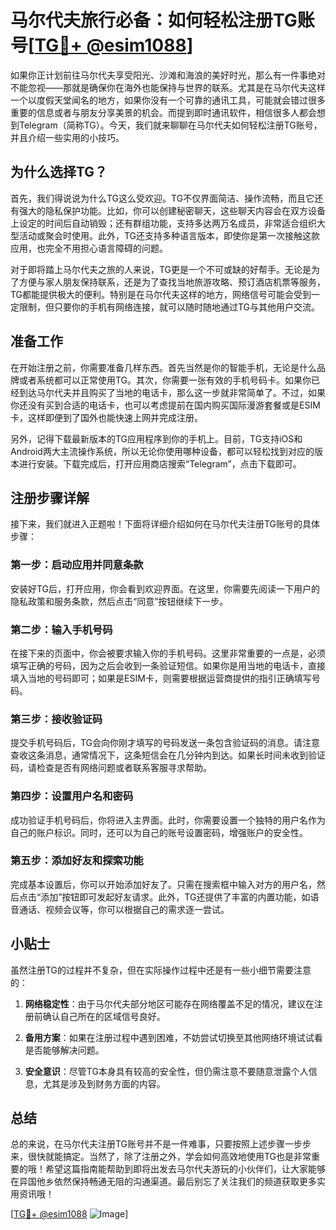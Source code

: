 # 马尔代夫旅行必备：如何轻松注册TG账号[[TG💪+ @esim1088](https://t.me/s/esim1088)]

如果你正计划前往马尔代夫享受阳光、沙滩和海浪的美好时光，那么有一件事绝对不能忽视——那就是确保你在海外也能保持与世界的联系。尤其是在马尔代夫这样一个以度假天堂闻名的地方，如果你没有一个可靠的通讯工具，可能就会错过很多重要的信息或者与朋友分享美景的机会。而提到即时通讯软件，相信很多人都会想到Telegram（简称TG）。今天，我们就来聊聊在马尔代夫如何轻松注册TG账号，并且介绍一些实用的小技巧。

## 为什么选择TG？

首先，我们得说说为什么TG这么受欢迎。TG不仅界面简洁、操作流畅，而且它还有强大的隐私保护功能。比如，你可以创建秘密聊天，这些聊天内容会在双方设备上设定的时间后自动销毁；还有群组功能，支持多达两万名成员，非常适合组织大型活动或聚会时使用。此外，TG还支持多种语言版本，即使你是第一次接触这款应用，也完全不用担心语言障碍的问题。

对于即将踏上马尔代夫之旅的人来说，TG更是一个不可或缺的好帮手。无论是为了方便与家人朋友保持联系，还是为了查找当地旅游攻略、预订酒店机票等服务，TG都能提供极大的便利。特别是在马尔代夫这样的地方，网络信号可能会受到一定限制，但只要你的手机有网络连接，就可以随时随地通过TG与其他用户交流。

## 准备工作

在开始注册之前，你需要准备几样东西。首先当然是你的智能手机，无论是什么品牌或者系统都可以正常使用TG。其次，你需要一张有效的手机号码卡。如果你已经到达马尔代夫并且购买了当地的电话卡，那么这一步就非常简单了。不过，如果你还没有买到合适的电话卡，也可以考虑提前在国内购买国际漫游套餐或是ESIM卡，这样即便到了国外也能快速上网并完成注册。

另外，记得下载最新版本的TG应用程序到你的手机上。目前，TG支持iOS和Android两大主流操作系统，所以无论你使用哪种设备，都可以轻松找到对应的版本进行安装。下载完成后，打开应用商店搜索“Telegram”，点击下载即可。

## 注册步骤详解

接下来，我们就进入正题啦！下面将详细介绍如何在马尔代夫注册TG账号的具体步骤：

### 第一步：启动应用并同意条款
安装好TG后，打开应用，你会看到欢迎界面。在这里，你需要先阅读一下用户的隐私政策和服务条款，然后点击“同意”按钮继续下一步。

### 第二步：输入手机号码
在接下来的页面中，你会被要求输入你的手机号码。这里非常重要的一点是，必须填写正确的号码，因为之后会收到一条验证短信。如果你是用当地的电话卡，直接填入当地的号码即可；如果是ESIM卡，则需要根据运营商提供的指引正确填写号码。

### 第三步：接收验证码
提交手机号码后，TG会向你刚才填写的号码发送一条包含验证码的消息。请注意查收这条消息，通常情况下，这条短信会在几分钟内到达。如果长时间未收到验证码，请检查是否有网络问题或者联系客服寻求帮助。

### 第四步：设置用户名和密码
成功验证手机号码后，你将进入主界面。此时，你需要设置一个独特的用户名作为自己的账户标识。同时，还可以为自己的账号设置密码，增强账户的安全性。

### 第五步：添加好友和探索功能
完成基本设置后，你可以开始添加好友了。只需在搜索框中输入对方的用户名，然后点击“添加”按钮即可发起好友请求。此外，TG还提供了丰富的内置功能，如语音通话、视频会议等，你可以根据自己的需求逐一尝试。

## 小贴士

虽然注册TG的过程并不复杂，但在实际操作过程中还是有一些小细节需要注意的：

1. **网络稳定性**：由于马尔代夫部分地区可能存在网络覆盖不足的情况，建议在注册前确认自己所在的区域信号良好。
   
2. **备用方案**：如果在注册过程中遇到困难，不妨尝试切换至其他网络环境试试看是否能够解决问题。

3. **安全意识**：尽管TG本身具有较高的安全性，但仍需注意不要随意泄露个人信息，尤其是涉及到财务方面的内容。

## 总结

总的来说，在马尔代夫注册TG账号并不是一件难事，只要按照上述步骤一步步来，很快就能搞定。当然了，除了注册之外，学会如何高效地使用TG也是非常重要的哦！希望这篇指南能帮助到即将出发去马尔代夫游玩的小伙伴们，让大家能够在异国他乡依然保持畅通无阻的沟通渠道。最后别忘了关注我们的频道获取更多实用资讯哦！

[[TG💪+ @esim1088](https://t.me/s/esim1088) ![Image](https://i.postimg.cc/4NQfJmqS/Snipaste-2025-05-13-00-14-12.png)]